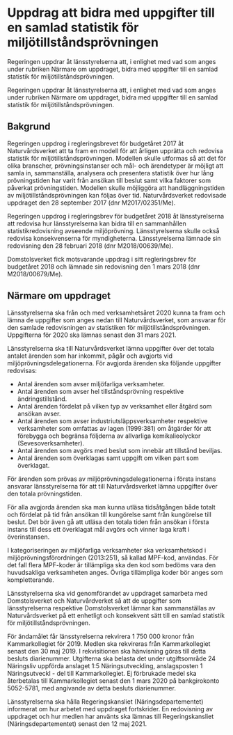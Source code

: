 # Uppdrag att bidra med uppgifter till en samlad statistik för miljötillståndsprövningen

Regeringen uppdrar åt länsstyrelserna att, i enlighet med vad som anges under rubriken Närmare om uppdraget, bidra med uppgifter till en samlad statistik för miljötillståndsprövningen.

Regeringen uppdrar åt länsstyrelserna att, i enlighet med vad som anges under rubriken Närmare om uppdraget, bidra med uppgifter till en samlad statistik för miljötillståndsprövningen.

## Bakgrund

Regeringen uppdrog i regleringsbrevet för budgetåret 2017 åt Naturvårdsverket att ta fram en modell för att årligen upprätta och redovisa statistik för miljötillståndsprövningen. Modellen skulle utformas så att det för olika branscher, prövningsinstanser och mål- och ärendetyper är möjligt att samla in, sammanställa, analysera och presentera statistik över hur lång prövningstiden har varit från ansökan till beslut samt vilka faktorer som påverkat prövningstiden. Modellen skulle möjliggöra att handläggningstiden av miljötillståndsprövningen kan följas över tid. Naturvårdsverket redovisade uppdraget den 28 september 2017 (dnr M2017/02351/Me).

Regeringen uppdrog i regleringsbrev för budgetåret 2018 åt länsstyrelserna att redovisa hur länsstyrelserna kan bidra till en sammanhållen statistikredovisning avseende miljöprövning. Länsstyrelserna skulle också redovisa konsekvenserna för myndigheterna. Länsstyrelserna lämnade sin redovisning den 28 februari 2018 (dnr M2018/00639/Me).

Domstolsverket fick motsvarande uppdrag i sitt regleringsbrev för budgetåret 2018 och lämnade sin redovisning den 1 mars 2018 (dnr M2018/00679/Me).

## Närmare om uppdraget

Länsstyrelserna ska från och med verksamhetsåret 2020 kunna ta fram och lämna de uppgifter som anges nedan till Naturvårdsverket, som ansvarar för den samlade redovisningen av statistiken för miljötillståndsprövningen. Uppgifterna för 2020 ska lämnas senast den 31 mars 2021.

Länsstyrelserna ska till Naturvårdsverket lämna uppgifter över det totala antalet ärenden som har inkommit, pågår och avgjorts vid miljöprövningsdelegationerna. För avgjorda ärenden ska följande uppgifter redovisas:

* Antal ärenden som avser miljöfarliga verksamheter.
* Antal ärenden som avser hel tillståndsprövning respektive ändringstillstånd.
* Antal ärenden fördelat på vilken typ av verksamhet eller åtgärd som ansökan avser.
* Antal ärenden som avser industriutsläppsverksamheter respektive verksamheter som omfattas av lagen (1999:381) om åtgärder för att förebygga och begränsa följderna av allvarliga kemikalieolyckor (Sevesoverksamheter).
* Antal ärenden som avgörs med beslut som innebär att tillstånd beviljas.
* Antal ärenden som överklagas samt uppgift om vilken part som överklagat.

För ärenden som prövas av miljöprövningsdelegationerna i första instans ansvarar länsstyrelserna för att till Naturvårdsverket lämna uppgifter över den totala prövningstiden.

För alla avgjorda ärenden ska man kunna utläsa tidsåtgången både totalt och fördelat på tid från ansökan till kungörelse samt från kungörelse till beslut. Det bör även gå att utläsa den totala tiden från ansökan i första instans till dess ett överklagat mål avgörs och vinner laga kraft i överinstansen.

I kategoriseringen av miljöfarliga verksamheter ska verksamhetskod i miljöprövningsförordningen (2013:251), så kallad MPF-kod, användas. För det fall flera MPF-koder är tillämpliga ska den kod som bedöms vara den huvudsakliga verksamheten anges. Övriga tillämpliga koder bör anges som kompletterande.

Länsstyrelserna ska vid genomförandet av uppdraget samarbeta med Domstolsverket och Naturvårdverket så att de uppgifter som länsstyrelserna respektive Domstolsverket lämnar kan sammanställas av Naturvårdsverket på ett enhetligt och konsekvent sätt till en samlad statistik för miljötillståndsprövningen.

För ändamålet får länsstyrelserna rekvirera 1 750 000 kronor från Kammarkollegiet för 2019. Medlen ska rekvireras från Kammarkollegiet senast den 30 maj 2019. I rekvisitionen ska hänvisning göras till detta besluts diarienummer. Utgifterna ska belasta det under utgiftsområde 24 Näringsliv uppförda anslaget 1:5 Näringsutveckling, anslagsposten 1 Näringsutveckl - del till Kammarkollegiet. Ej förbrukade medel ska återbetalas till Kammarkollegiet senast den 1 mars 2020 på bankgirokonto 5052-5781, med angivande av detta besluts diarienummer.

Länsstyrelserna ska hålla Regeringskansliet (Näringsdepartementet) informerat om hur arbetet med uppdraget fortskrider. En redovisning av uppdraget och hur medlen har använts ska lämnas till Regeringskansliet (Näringsdepartementet) senast den 12 maj 2021.
